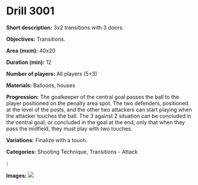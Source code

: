 # Drill 3001

**Short description:**
3x2 transitions with 3 doors.

**Objectives:**
Transitions.

**Area (mxm):**
40x20

**Duration (min):**
12

**Number of players:**
All players (5+3)

**Materials:**
Balloons, houses

**Progression:**
The goalkeeper of the central goal passes the ball to the player positioned on the penalty area spot. The two defenders, positioned at the level of the posts, and the other two attackers can start playing when the attacker touches the ball. The 3 against 2 situation can be concluded in the central goal; or concluded in the goal at the end, only that when they pass the midfield, they must play with two touches.

**Variations:**
Finalize with a touch.

**Categories:**
Shooting Technique, Transitions - Attack

**:**


**Images:**
![](https://www.coachingfutsal.com/\images\b663ed5b-b883-4291-85fd-1430791c1911_18.bmp)

